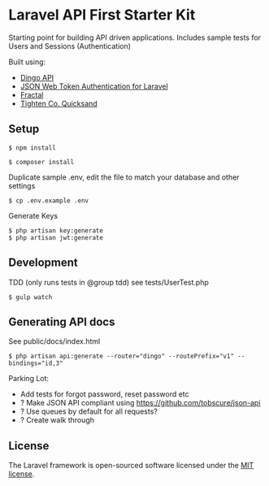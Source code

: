 # Laravel API First Starter Kit

Starting point for building API driven applications.
Includes sample tests for Users and Sessions (Authentication)

Built using:
* [Dingo API](https://github.com/dingo/api)
* [JSON Web Token Authentication for Laravel](https://github.com/tymondesigns/jwt-auth) 
* [Fractal](https://github.com/thephpleague/fractal)
* [Tighten Co. Quicksand](https://github.com/tightenco/quicksand)

## Setup
```
$ npm install
```

```
$ composer install
```

Duplicate sample .env, edit the file to match your database and other settings
```
$ cp .env.example .env
```

Generate Keys
```
$ php artisan key:generate
$ php artisan jwt:generate
```

## Development
TDD (only runs tests in @group tdd) see tests/UserTest.php
```
$ gulp watch
```

## Generating API docs
See public/docs/index.html
```
$ php artisan api:generate --router="dingo" --routePrefix="v1" --bindings="id,3"
```

Parking Lot:
* Add tests for forgot password, reset password etc
* ? Make JSON API compliant using https://github.com/tobscure/json-api 
* ? Use queues by default for all requests?
* ? Create walk through 

## License

The Laravel framework is open-sourced software licensed under the [MIT license](http://opensource.org/licenses/MIT).
